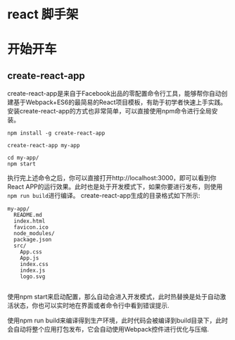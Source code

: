 # react 脚手架
# 开始开车
## create-react-app 
create-react-app是来自于Facebook出品的零配置命令行工具，能够帮你自动创建基于Webpack+ES6的最简易的React项目模板，有助于初学者快速上手实践。安装create-react-app的方式也非常简单，可以直接使用npm命令进行全局安装。
```shell
npm install -g create-react-app
```
```shell
create-react-app my-app

cd my-app/
npm start
```
执行完上述命令之后，你可以直接打开http://localhost:3000，即可以看到你React APP的运行效果。此时也是处于开发模式下，如果你要进行发布，则使用`npm run build`进行编译。
create-react-app生成的目录格式如下所示:

```shell
my-app/
  README.md
  index.html
  favicon.ico
  node_modules/
  package.json
  src/
    App.css
    App.js
    index.css
    index.js
    logo.svg
    
 ```
使用npm start来启动配置，那么自动会进入开发模式，此时热替换是处于自动激活状态，你也可以实时地在界面或者命令行中看到错误提示.
    
使用npm run build来编译得到生产环境，此时代码会被编译到build目录下，此时会自动将整个应用打包发布，它会自动使用Webpack控件进行优化与压缩.

